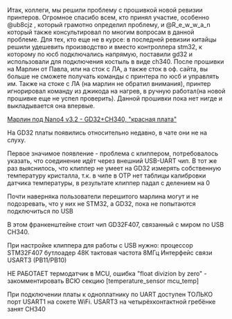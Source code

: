 Итак, коллеги, мы решили проблему с прошивкой новой ревизии принтеров. Огромное спасибо всем, кто принял участие, особенно @ub8cjz , который грамотно определил проблему, и @R_e_w_w_a_n который также консультировал по многим вопросам в данной проблеме. Для тех, кто еще не в курсе: в последней ревизии китайцы решили удешевить производство и вместо контроллера stm32, к которому по юсб подключались напрямую, поставили gd32 и использовали для подключения костыль в виде ch340. После прошивки на Марлин от Павла, или на сток с ЛА, а также сток в оф. сайта, вы больше не сможете получать команды с принтера по юсб и управлять им. Также на стоке с ЛА (на марлин не обратил внимания), принтер игнорировал команду из джикода на нагрев, в ручную работал(на новой прошивке еще не успел проверить). Данной прошивки пока нет нигде и выкладывается она впервые.

[Марлин под Nano4 v3.2 - GD32+CH340, "красная плата"](/Ghost6-GD.zip)

На GD32 платы появились относительно недавно, в чате они не на слуху.

Первое значимое появление - проблема с клиппером, потребовалось указать, что соединение идёт через внешний USB-UART чип.
В тот же раз выяснилось, что клиппер не умеет на GD32 измерять собственную температуру кристалла, т.к. в чипе в OTP нет таблицы калибровки датчика температуры, в результате клиппер падал с делением на 0

Почти наверняка пользователи перешитого марлина могут и не подозревать, что у них не STM32, а GD32, пока не попытаются подключиться по USB

В этом франкенштейне стоит чип GD32F407, связанный с миром по USB CH340.

При настройке клиппера для работы с USB нужно:
процессор STM32F407
бутлоадер 48К
тактовая частота 8МГц
Интерфейс связи USART3 (PB11/PB10)

НЕ РАБОТАЕТ термодатчик в MCU, ошибка "float divizion by zero" - закомментировать ВСЮ секцию [temperature_sensor mcu_temp]

При подключении платы к одноплатнику по UART доступен ТОЛЬКО порт USART1 на сокете WiFi. USART3 на четырёхконтактной гребёнке занят CH340